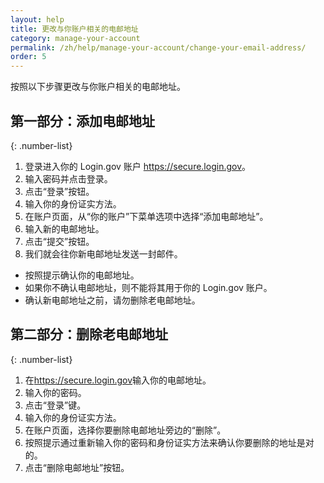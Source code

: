 ```yaml
---
layout: help
title: 更改与你账户相关的电邮地址
category: manage-your-account
permalink: /zh/help/manage-your-account/change-your-email-address/
order: 5
---
```


按照以下步骤更改与你账户相关的电邮地址。

## 第一部分：添加电邮地址

{: .number-list}
1. 登录进入你的 Login.gov 账户 <https://secure.login.gov>。
2. 输入密码并点击登录。
3. 点击“登录”按钮。
4. 输入你的身份证实方法。
5. 在账户页面，从“你的账户”下菜单选项中选择“添加电邮地址”。
6. 输入新的电邮地址。
7. 点击“提交”按钮。
8. 我们就会往你新电邮地址发送一封邮件。
  * 按照提示确认你的电邮地址。
  * 如果你不确认电邮地址，则不能将其用于你的 Login.gov 账户。
  * 确认新电邮地址之前，请勿删除老电邮地址。

## 第二部分：删除老电邮地址

{: .number-list}
1. 在<https://secure.login.gov>输入你的电邮地址。
2. 输入你的密码。
3. 点击“登录”键。
4. 输入你的身份证实方法。
5. 在账户页面，选择你要删除电邮地址旁边的“删除”。
6. 按照提示通过重新输入你的密码和身份证实方法来确认你要删除的地址是对的。
7. 点击“删除电邮地址”按钮。
